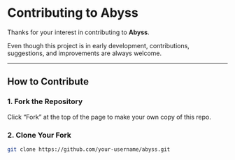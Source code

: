 # Contributing to Abyss

Thanks for your interest in contributing to **Abyss**.

Even though this project is in early development, contributions, suggestions, and improvements are always welcome.

---

## How to Contribute

### 1. Fork the Repository
Click “Fork” at the top of the page to make your own copy of this repo.

### 2. Clone Your Fork
```bash
git clone https://github.com/your-username/abyss.git
